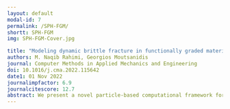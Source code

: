 ```yaml
---
layout: default
modal-id: 7
permalink: /SPH-FGM/
shortt: SPH-FGM
img: SPH-FGM-Cover.jpg

title: "Modeling dynamic brittle fracture in functionally graded materials using hyperbolic phase field and smoothed particle hydrodynamics"
authors: M. Naqib Rahimi, Georgios Moutsanidis
journal: Computer Methods in Applied Mechanics and Engineering
doi: 10.1016/j.cma.2022.115642
date1: 01 Nov 2022
journalimpfactor: 6.9
journalcitescore: 12.7
abstract: We present a novel particle-based computational framework for the numerical simulation of dynamic crack propagation in functionally graded materials under highly dynamic loading conditions and large deformations. The approach is based on an innovative computational method that solves phase field of brittle fracture with smoothed particle hydrodynamics. The meshfree nature of the discretization technique allows for the simulation of scenarios involving extreme deformations and material separation, as opposed to conventional mesh-based computational techniques such as the finite element method. At the same time, the damage evolution is governed by a hyperbolic partial differential equation that allows for efficient explicit time integration and avoids the complexities of solving linear systems of equations. The framework is verified and validated against other computational approaches and experimental results. Finally, the proposed approach is applied to some challenging impact scenarios that involve fast dynamics or large deformations, and it is shown that it can be easily used for identifying material gradation profiles that manipulate crack propagation.
---
```

